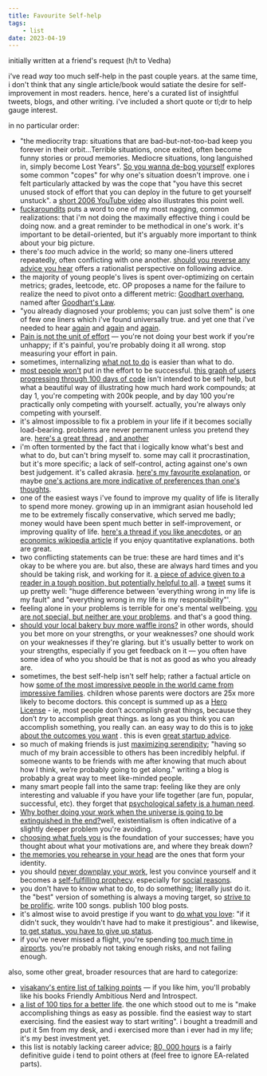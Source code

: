 ```yaml
---
title: Favourite Self-help
tags: 
    - list
date: 2023-04-19
---
```


initially written at a friend's request (h/t to Vedha)

i've read _way_ too much self-help in the past couple years. at the same time, i don't think that any single article/book would satiate the desire for self-improvement in most readers. hence, here's a curated list of insightful tweets, blogs, and other writing. i've included a short quote or tl;dr to help gauge interest.

in no particular order:
- "the mediocrity trap: situations that are bad-but-not-too-bad keep you forever in their orbit...Terrible situations, once exited, often become funny stories or proud memories. Mediocre situations, long languished in, simply become Lost Years". [So you wanna de-bog yourself](https://www.experimental-history.com/p/so-you-wanna-de-bog-yourself) explores some common "copes" for why one's situation doesn't improve. one i felt particularly attacked by was the cope that "you have this secret unused stock of effort that you can deploy in the future to get yourself unstuck". a [short 2006 YouTube video](https://www.youtube.com/watch?v=0sHCQWjTrJ8) also illustrates this point well.
- [fuckaroundits](https://visakanv.com/1000/0466-fuckarounditis/) puts a word to one of my most nagging, common realizations: that i'm not doing the maximally effective thing i could be doing now. and a great reminder to be methodical in one's work. it's important to be detail-oriented, but it's arguably more important to think about your big picture.
- there's _too_ much advice in the world; so many one-liners uttered repeatedly, often conflicting with one another. [should you reverse any advice you hear](https://slatestarcodex.com/2014/03/24/should-you-reverse-any-advice-you-hear/) offers a rationalist perspective on following advice.
- the majority of young people's lives is spent over-optimizing on certain metrics; grades, leetcode, etc. OP proposes a name for the failure to realize the need to pivot onto a different metric: [Goodhart overhang](https://twitter.com/alz_zyd_/status/1742570546854756712), named after [Goodhart's Law](https://en.wikipedia.org/wiki/Goodhart's_law). 
- "you already diagnosed your problems; you can just solve them" is one of few one liners which i've found universally true. and yet one that i've needed to hear [again](https://x.com/simonsarris/status/1775908266872025144) and [again](https://x.com/nat_sharpe_/status/1574369680218898432) and [again](https://x.com/ESYudkowsky/status/1445193026641412096).
- [Pain is not the unit of effort](https://www.lesswrong.com/posts/bx3gkHJehRCYZAF3r/pain-is-not-the-unit-of-effort) — you're not doing your best work if you're unhappy; if it's painful, you're probably doing it all wrong. stop measuring your effort in pain.
- sometimes, internalizing [what not to do](https://x.com/visakanv/status/1507896692221247494) is easier than what to do.
- [most people won't](https://bryce.vc/post/64889707700/most-people-wont) put in the effort to be successful. [this graph of users progressing through 100 days of code](https://x.com/paulg/status/1732714720451330558) isn't intended to be self help, but what a beautiful way of illustrating how much hard work compounds; at day 1, you're competing with 200k people, and by day 100 you're practically only competing with yourself. actually, you're always only competing with yourself. 
- it's almost impossible to fix a problem in your life if it becomes socially load-bearing. problems are never permanent unless you pretend they are. [here's a great thread](https://x.com/soundrotator/status/1724972636932124698) , [and another](https://x.com/eigenrobot/status/1780794507333624096)
- i'm often tormented by the fact that i logically know what's best and what to do, but can't bring myself to. some may call it procrastination, but it's more specific; a lack of self-control, acting against one's own best judgement. it's called akrasia. [here's my favourite explanation](https://www.lesswrong.com/posts/EFQ3F6kmt4WHXRqik/ugh-fields), or maybe [one's actions are more indicative of preferences than one's thoughts](https://www.lesswrong.com/posts/z3cTkXbA7jgwGWPcv/would-your-real-preferences-please-stand-up). 
- one of the easiest ways i've found to improve my quality of life is literally to spend more money. growing up in an immigrant asian household led me to be extremely fiscally conservative, which served me badly; money would have been spent much better in self-improvement, or improving quality of life. [here's a thread if you like anecdotes](https://x.com/visakanv/status/1708683460897026299), or [an economics  wikipedia article](https://twitter.com/visakanv/status/1708683460897026299) if you enjoy quantitative explanations. both are great.
- two conflicting statements can be true: these are hard times and it's okay to be where you are. but also, these are always hard times and you should be taking risk, and working for it. [a piece of advice given to a reader in a tough position, but potentially helpful to all](https://captainawkward.com/2013/01/24/437/). a [tweet](https://x.com/mechanical_monk/status/1736199384914624728) sums it up pretty well: "huge difference between 'everything wrong in my life is my fault" and "everything wrong in my life is my responsibility"'.
- feeling alone in your problems is terrible for one's mental wellbeing. [you are not special, but neither are your problems](https://www.avabear.xyz/p/what-we-find-in-other-people). and that's a good thing.
- [should your local bakery buy more waffle irons?](https://visakanv.substack.com/p/maybe-buy-more-waffle-irons) in other words, should you bet more on your strengths, or your weaknesses? one should work on your weaknesses if they're glaring. but it's usually better to work on your strengths, especially if you get feedback on it — you often have some idea of who you should be that is not as good as who you already are.
- sometimes, the best self-help isn't self help; rather a factual article on how [some of the most impressive people in the world came from impressive families](https://www.astralcodexten.com/p/secrets-of-the-great-families). children whose parents were doctors are 25x more likely to become doctors. this concept is summed up as a [Hero License](https://www.lesswrong.com/posts/dhj9dhiwhq3DX6W8z/hero-licensing) - ie, most people don’t accomplish great things, because they don’t _try_ to accomplish great things. as long as you think you can accomplish something, you really can. an easy way to do this is to [joke about the outcomes you want](https://x.com/visakanv/status/1455452824825782274) . this is even [great startup advice](https://www.paulgraham.com/schlep.html).
- so much of making friends is just [maximizing serendipity](https://www.avabear.xyz/p/making-friends-online ); "having so much of my brain accessible to others has been incredibly helpful. if someone wants to be friends with me after knowing that much about how I think, we’re probably going to get along." writing a blog is probably a great way to meet like-minded people.
- many smart people fall into the same trap: feeling like they are only interesting and valuable if you have your life together (are fun, popular, successful, etc). they forget that [psychological safety is a human need](https://www.avabear.xyz/p/on-feeling-safe).
- [Why bother doing your work when the universe is going to be extinguished in the end?](https://visakanv.com/1000/0177-why-bother-doing-your-work-when-the-universe-is-going-to-be-extinguished-in-the-end/)well, existentialism is often indicative of a slightly deeper problem you're avoiding.
- [choosing what fuels you](https://seths.blog/2017/05/choosing-your-fuel/) is the foundation of your successes; have you thought about what your motivations are, and where they break down?
- [the memories you rehearse in your head](https://seths.blog/2016/11/the-memories-we-rehearse-are-the-ones-we-live-with/) are the ones that form your identity.
- you should [never downplay your work](https://x.com/visakanv/status/1158720988567109632), lest you convince yourself and it becomes a [self-fulfilling prophecy](https://x.com/visakanv/status/1326453565871714305). especially for [social reasons](https://twitter.com/visakanv/status/1461959783427108865).
- you don't have to know what to do, to do something; literally just do it. the "best" version of something is always a moving target, so [strive to be prolific](https://visakanv.com/1000/0152-letter-to-a-young-songwriter/). write 100 songs. publish 100 blog posts.
- it's almost wise to avoid prestige if you want to [do what you love](https://www.paulgraham.com/love.html): "if it didn't suck, they wouldn't have had to make it prestigious". and likewise, [to get status, you have to give up status](https://www.google.com/search?q=to+get+status+you+have+to+lose+status&sourceid=chrome&ie=UTF-8).
- if you've never missed a flight, you're spending [too much time in airports](https://scottaaronson.blog/?p=40). you're probably not taking enough risks, and not failing enough. 

also, some other great, broader resources that are hard to categorize:
- [visakanv's entire list of talking points](https://x.com/visakanv/status/1330984685992722433) — if you like him, you'll probably like his books Friendly Ambitious Nerd and Introspect.
- [a list of 100 tips for a better life](https://www.lesswrong.com/posts/7hFeMWC6Y5eaSixbD/100-tips-for-a-better-life). the one which stood out to me is "make accomplishing things as easy as possible. find the easiest way to start exercising. find the easiest way to start writing". i bought a treadmill and put it 5m from my desk, and i exercised more than i ever had in my life; it's my best investment yet. 
- this list is notably lacking career advice; [80, 000 hours](https://80000hours.org/career-guide/summary/) is a fairly definitive guide i tend to point others at (feel free to ignore EA-related parts).
